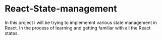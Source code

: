 # React-State-management

In this project i will be trying to implememnt various state management in React. In the process of learning and getting familiar with all the React states.

